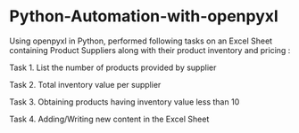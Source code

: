 # Python-Automation-with-openpyxl
Using openpyxl in Python, performed following tasks on an Excel Sheet containing Product Suppliers along with their product inventory and pricing :

Task 1. List the number of products provided by supplier

Task 2. Total inventory value per supplier

Task 3. Obtaining products having inventory value less than 10

Task 4. Adding/Writing new content in the Excel Sheet
